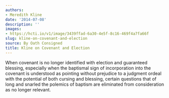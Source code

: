 ```yaml
---
authors:
- Meredith Kline
date: '2014-07-08'
description: ''
images:
- https://hcti.io/v1/image/3439ffad-6a30-4e5f-8c16-469f4a7fa66f
slug: kline-on-covenant-and-election
source: By Oath Consigned
title: Kline on Covenant and Election
---
```


When covenant is no longer identified with election and guaranteed blessing, especially when the baptismal sign of incorporation into the covenant is understood as pointing without prejudice to a judgment ordeal with the potential of both cursing and blessing, certain questions that of long and snarled the polemics of baptism are eliminated from consideration as no longer relevant.